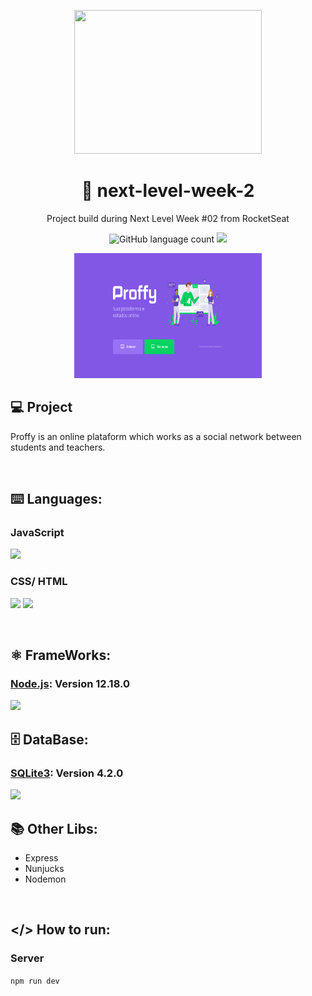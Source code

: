 <p align="center"><img src="https://cdn.dribbble.com/users/1986561/screenshots/11226328/nlw_dribbble.png" width="300px" height="230px"/></p>

<h1 align="center"> 🚀 next-level-week-2 </h1>
<p align="center"> Project build during Next Level Week #02 from RocketSeat </p>
<p align="center">
    <img alt="GitHub language count" src="https://img.shields.io/github/languages/count/phelippeborges/next-level-week-2?color=%2304D361">
    <a href="https://github.com/phelippeborges">
        <img src="https://img.shields.io/static/v1?label=madeBy&message=phelippeborges&color=important&style=flat&logo=DEV.TO"/>
    </a>
</p>

<p align="center"><img src="/extra/web_home.png" width="300px" height="200px"/></p>


## 💻 Project
Proffy is an online plataform which works as a social network between students and teachers.

</br>

## ⌨️ Languages:
### JavaScript
<img src="https://img.shields.io/static/v1?label=javascript&message=lang&color=yellow&style=flat&logo=JAVASCRIPT"/>

### CSS/ HTML
<img src="https://img.shields.io/static/v1?label=CSS&message=lang&color=blue&style=flat&logo=CSS3"/> <img src="https://img.shields.io/static/v1?label=HTML&message=lang&color=orange&style=flat&logo=HTML5"/>

</br>

##  ⚛ FrameWorks:
### [Node.js](https://nodejs.org/en/): Version 12.18.0

<img src="https://img.shields.io/static/v1?label=node&message=framework&color=green&style=for-the-badge&logo=NODE.JS"/>

</br>

## 🗄️ DataBase:
### [SQLite3](https://www.sqlite.org/index.html): Version 4.2.0

<img src="https://img.shields.io/static/v1?label=SQLite&message=3&color=yellow&style=flat-square&logo=SQLITE"/>

</br>

## 📚 Other Libs:
 - Express
 - Nunjucks
 - Nodemon

</br>

## </> How to run:
### Server
 `npm run dev`

